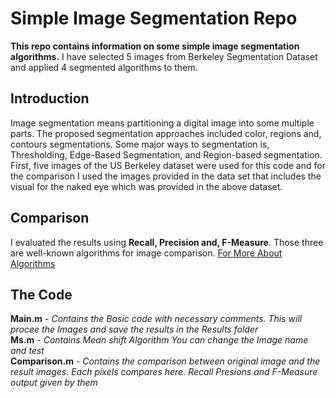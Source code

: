 # Simple Image Segmentation Repo

**This repo contains information on some simple image segmentation algorithms.**
I have selected 5 images from Berkeley Segmentation Dataset and applied 4 segmented algorithms to them.

 
## Introduction

Image segmentation means partitioning a digital image into some multiple parts.
The proposed segmentation approaches included color, regions and, contours segmentations.
Some major ways to segmentation is, Thresholding, Edge-Based Segmentation,
and Region-based segmentation.  First, five images of the US Berkeley dataset 
were used for this code and for the comparison I used the images provided
in the data set that includes the visual for the naked eye which was provided in the above dataset.

## Comparison

I evaluated the results using **Recall, Precision and, 
F-Measure**. Those three are well-known algorithms for image comparison.
[For More About Algorithms](https://towardsdatascience.com/accuracy-precision-recall-or-f1-331fb37c5cb9)

## The Code

**Main.m** - *Contains the Basic code with necessary comments. This will procee the Images and
save the results in the Results folder*  
**Ms.m** - *Contains Mean shift Algorithm You can change the Image name and test*  
**Comparison.m** - *Contains the comparison between original image and the result images.
Each pixels compares here. Recall Presions and F-Measure output given by them*

